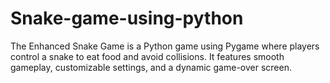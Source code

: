 # Snake-game-using-python
 The Enhanced Snake Game is a Python game using Pygame where players control a snake to eat food and avoid collisions. It features smooth gameplay, customizable settings, and a dynamic game-over screen.
